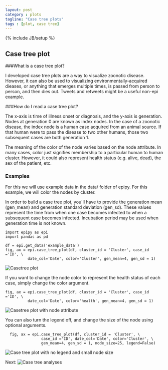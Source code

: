 ```yaml
---
layout: post
category : plots
tagline: "Case tree plots"
tags : [plot, case tree]
---
```

{% include JB/setup %}

## Case tree plot

###What is a case tree plot?

I developed case tree plots are a way to visualize zoonotic disease.
However, it can also be used to visualizing environmentally-acquired
dieases, or anything that emerges multiple times, is passed from person
to person, and then dies out. Tweets and retweets might be a useful
non-epi example.

###How do I read a case tree plot?

The x-axis is time of illness onset or diagnosis, and the y-axis is
generation. Nodes at generation 0 are known as index nodes.
In the case of a zoonotic disease, the index node is a human case
acquired from an animal source. If that human were to pass
the disease to two other humans, those two subsequent cases are both
generation 1.

The meaning of the color of the node varies based on the node attribute.
In many cases, color just signifies membership to a particular human to
human cluster. However, it could also represent health status (e.g. alive, dead),
the sex of the patient, etc.

### Examples

For this we will use example data in the data/ folder of epipy.
For this example, we will color the nodes by cluster.

In order to build a case tree plot, you'll have to provide the
generation mean (gen_mean) and generation standard deviation (gen_sd).
These values represent the time from when one case becomes infected to
when a subsequent case becomes infected. Incubation period may be used
when generation time is not known.

    import epipy as epi
    import pandas as pd

    df = epi.get_data('example_data')
    fig, ax = epi.case_tree_plot(df, cluster_id = 'Cluster', case_id ='ID', \
              date_col='Date', color='Cluster', gen_mean=4, gen_sd = 1)

![Casetree plot](http://github.com/cmrivers/epipy/blob/master/figs/example_casetree.png?raw=true)


If you want to change the node color to represent the health status of each case,
simply change the color argument.

    fig, ax = epi.case_tree_plot(df, cluster_id = 'Cluster', case_id ='ID', \
              date_col='Date', color='health', gen_mean=4, gen_sd = 1)

![Casetree plot with node attribute](http://github.com/cmrivers/epipy/blob/master/figs/example_casetree_health.png?raw=true)



You can also turn the legend off, and change the size of the node using optional arguments.

      fig, ax = epi.case_tree_plot(df, cluster_id = 'Cluster', \
                    case_id ='ID', date_col='Date', color='Cluster', \
                    gen_mean=4, gen_sd = 1, node_size=25, legend=False)

![Case tree plot with no legend and small node size](http://github.com/cmrivers/epipy/blob/master/figs/example_casetree_noleg.png?raw=true)

Next: ![Case tree analyses](http://cmrivers.github.io/epipy/analyses/2014/02/02/case-trees/)
